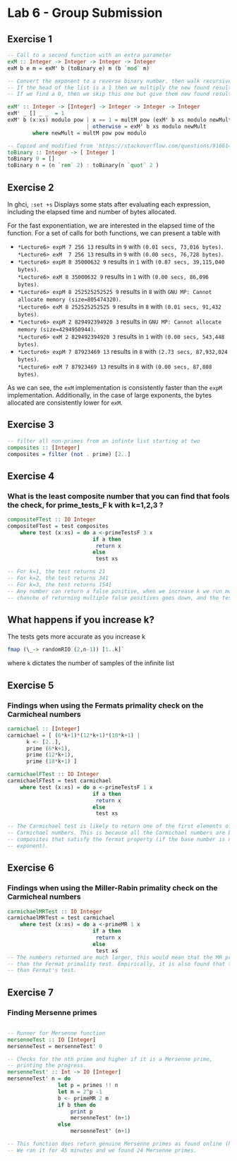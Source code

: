 # Lab 6 - Group Submission

## Exercise 1

``` haskell
-- Call to a second function with an extra parameter
exM :: Integer -> Integer -> Integer -> Integer
exM b e m = exM' b (toBinary e) m (b `mod` m) 

-- Convert the exponent to a reverse binary number, then walk recursively through this list.
-- If the head of the list is a 1 then we multiply the new found result with our recursive call.
-- If we find a 0, then we skip this one but give them new found result to the recursive call

exM' :: Integer -> [Integer] -> Integer -> Integer -> Integer
exM' _ [] _ _  = 1
exM' b (x:xs) modulo pow | x == 1 = multM pow (exM' b xs modulo newMult) modulo
                         | otherwise = exM' b xs modulo newMult
        where newMult = multM pow pow modulo

-- Copied and modified from 'https://stackoverflow.com/questions/9166148/how-to-implement-decimal-to-binary-function-in-haskell'  
toBinary :: Integer -> [ Integer ]
toBinary 0 = []
toBinary n = (n `rem` 2) : toBinary(n `quot` 2 )
```

## Exercise 2

In ghci, `:set +s` Displays some stats after evaluating each expression, including the elapsed time and number of bytes allocated.

For the fast exponentiation, we are interested in the elapsed time of the function. For a set of calls for both functions, we can present a table with

* `*Lecture6> expM 7 256 13` results in `9` with `(0.01 secs, 73,016 bytes)`.   
  `*Lecture6> exM  7 256 13` results in `9` with `(0.00 secs, 76,728 bytes)`.  
* `*Lecture6> expM 8 35000632 9` results in `1` with `(0.87 secs, 39,115,040 bytes)`.  
  `*Lecture6> exM 8 35000632 9`  results in `1` with `(0.00 secs, 86,096 bytes)`.  
* `*Lecture6> expM 8 252525252525 9` results in `8` with `GNU MP: Cannot allocate memory (size=805474320)`.   
  `*Lecture6> exM 8 252525252525 9` results in `8` with `(0.01 secs, 91,432 bytes)`.  
* `*Lecture6> expM 2 829492394920 3` results in `GNU MP: Cannot allocate memory (size=4294950944)`.   
  `*Lecture6> exM 2 829492394920 3` results in `1` with `(0.00 secs, 543,448 bytes)`.  
* `*Lecture6> expM 7 87923469 13` results in `8` with `(2.73 secs, 87,932,024 bytes)`.  
  `*Lecture6> exM 7 87923469 13` results in `8` with `(0.00 secs, 87,808 bytes)`.  

As we can see, the `exM` implementation is consistently faster than the `expM` implementation. Additionally, in the case of large exponents, the bytes allocated are consistently lower for `exM`.

## Exercise 3

``` haskell
-- filter all non-primes from an infinte list starting at two
composites :: [Integer]
composites = filter (not . prime) [2..]
```

## Exercise 4
### What is the least composite number that you can find that fools the check, for prime_tests_F k with k=1,2,3 ?


``` haskell
compositeFTest :: IO Integer
compositeFTest = test composites
    where test (x:xs) = do a <-primeTestsF 3 x
                           if a then
                            return x
                           else
                            test xs

-- For k=1, the test returns 21
-- For k=2, the test returns 341
-- For k=3, the test returns 1541
-- Any number can return a false positive, when we increase k we run more tests so the
-- chanche of returning multiple false positives goes down, and the test becomes more accurate.
```

## What happens if you increase k? 
The tests gets more accurate as you increase k
``` haskell 
fmap (\_-> randomRIO (2,n-1)) [1..k]`
```
where `k` dictates the number of samples of the infinite list


## Exercise 5
### Findings when using the Fermats primality check on the Carmicheal numbers

``` haskell
carmichael :: [Integer]
carmichael = [ (6*k+1)*(12*k+1)*(18*k+1) | 
      k <- [2..], 
      prime (6*k+1), 
      prime (12*k+1), 
      prime (18*k+1) ]

carmichaelFTest :: IO Integer
carmichaelFTest = test carmichael
    where test (x:xs) = do a <-primeTestsF 1 x
                           if a then
                            return x
                           else
                            test xs

-- The Carmichael test is likely to return one of the first elements of the 
-- Carmichael numbers. This is because all the Carmichael numbers are by definition
-- composites that satisfy the fermat property (if the base number is not divisible by the
-- exponent).
```

## Exercise 6
### Findings when using the Miller-Rabin primality check on the Carmicheal numbers
``` haskell
carmichaelMRTest :: IO Integer
carmichaelMRTest = test carmichael
    where test (x:xs) = do a <-primeMR 1 x
                           if a then
                            return x
                           else
                            test xs
-- The numbers returned are much larger, this would mean that the MR primality test is less accurate
-- than the Fermat primality test. Empirically, it is also found that this test is slower
-- than Fermat's test.
```

## Exercise 7
### Finding Mersenne primes
``` haskell

-- Runner for Mersenne function
mersenneTest :: IO [Integer]
mersenneTest = mersenneTest' 0

-- Checks for the nth prime and higher if it is a Mersenne prime,
-- printing the progress.
mersenneTest' :: Int -> IO [Integer]
mersenneTest' n = do
                let p = primes !! n
                let m = 2^p -1
                b <- primeMR 2 m 
                if b then do
                    print p
                    mersenneTest' (n+1)
                else 
                    mersenneTest' (n+1)

-- This function does return genuine Mersenne primes as found online (https://www.mersenne.org/primes).
-- We ran it for 45 minutes and we found 24 Mersenne primes.
```
